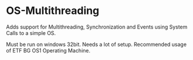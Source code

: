 # OS-Multithreading

Adds support for Multithreading, Synchronization and Events using System Calls to a simple OS.

Must be run on windows 32bit. Needs a lot of setup.
Recommended usage of ETF BG OS1 Operating Machine.
